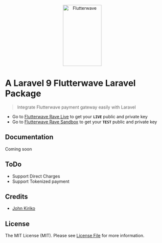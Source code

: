 <p align="center">
    <img title="Flutterwave" height="200" src="https://flutterwave.com/images/logo/full.svg" width="50%"/>
</p>

# A Laravel 9 Flutterwave Laravel Package

> Integrate Flutterwave payment gateway easily with Laravel

-   Go to [Flutterwave Rave Live](https://rave.flutterwave.com/) to get your **`LIVE`** public and private key
-   Go to [Flutterwave Rave Sandbox](https://ravesandbox.flutterwave.com/) to get your **`TEST`** public and private key

## Documentation

Coming soon

## ToDo

-   Support Direct Charges
-   Support Tokenized payment

## Credits

-   [John Kiriko](https://github.com/therealkirko)

## License

The MIT License (MIT). Please see [License File](LICENSE.md) for more information.